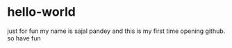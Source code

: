 # hello-world
just for fun
my name is sajal pandey and this is my first time opening github. so have fun
